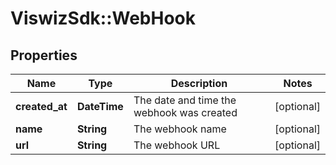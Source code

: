 # ViswizSdk::WebHook

## Properties
Name | Type | Description | Notes
------------ | ------------- | ------------- | -------------
**created_at** | **DateTime** | The date and time the webhook was created | [optional] 
**name** | **String** | The webhook name | [optional] 
**url** | **String** | The webhook URL | [optional] 


